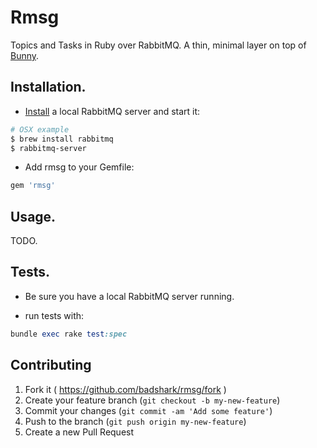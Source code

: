 # Rmsg

Topics and Tasks in Ruby over RabbitMQ. A thin, minimal layer on top of [Bunny](https://github.com/ruby-amqp/bunny).

## Installation.

- [Install](https://www.rabbitmq.com/download.html) a local RabbitMQ server and start it:
```sh
# OSX example
$ brew install rabbitmq
$ rabbitmq-server
```

- Add rmsg to your Gemfile:
```ruby
gem 'rmsg'
```

## Usage.

TODO.

## Tests.

- Be sure you have a local RabbitMQ server running.

- run tests with:
```ruby
bundle exec rake test:spec
```

## Contributing

1. Fork it ( https://github.com/badshark/rmsg/fork )
2. Create your feature branch (`git checkout -b my-new-feature`)
3. Commit your changes (`git commit -am 'Add some feature'`)
4. Push to the branch (`git push origin my-new-feature`)
5. Create a new Pull Request
